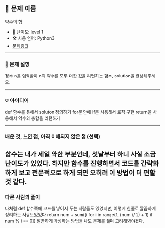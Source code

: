 ## 📘 문제 이름
약수의 합

- 🧩 난이도: level 1
- 🛠 사용 언어: Python3
- [문제링크](https://school.programmers.co.kr/learn/courses/30/lessons/12928)

---

### 🧠 문제 설명
정수 n을 입력받아 n의 약수를 모두 더한 값을 리턴하는 함수, solution을 완성해주세요.

---

### 💡 아이디어
def 함수를 통해서 soluton 정의하기
for문 안에 If문 사용해서 로직 구현
return을 사용해서 약수의 총합을 리턴하기

---

### 배운 것, 느낀 점, 아직 이해되지 않은 점 (선택)
함수는 내가 제일 약한 부분인데, 첫날부터 하니 사실 조금 난이도가 있었다.
하지만 함수를 진행하면서 코드를 간략화하게 보고 전문적으로 하게 되면 오히려 이 방법이 더 편할 것 같다.
---

### 다른 사람의 풀이
나처럼 def 함수쪽에 코드를 넣어서 푸는 사람들도 있었지만, 이렇게 한줄로 깔끔하게 정리하는 사람도있었다
return num + sum([i for i in range(1, (num // 2) + 1) if num % i == 0])
깔끔하게 작성하는 방법을 나도 문제를 풀며 고려해봐야겠다.